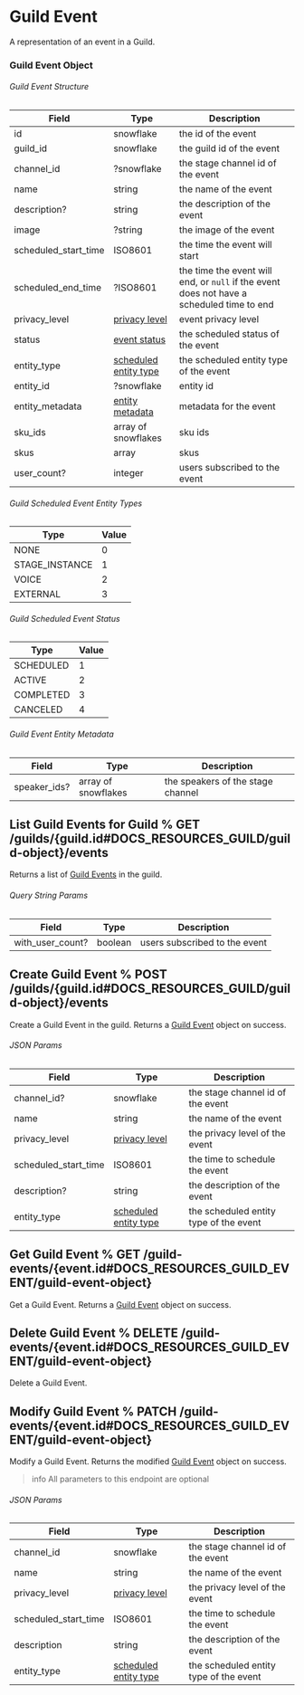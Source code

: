 # Guild Event

A representation of an event in a Guild.

### Guild Event Object

###### Guild Event Structure

| Field                | Type                                                                                                       | Description                                                                               |
| -------------------- | ---------------------------------------------------------------------------------------------------------- | ----------------------------------------------------------------------------------------- |
| id                   | snowflake                                                                                                  | the id of the event                                                                       |
| guild_id             | snowflake                                                                                                  | the guild id of the event                                                                 |
| channel_id           | ?snowflake                                                                                                 | the stage channel id of the event                                                         |
| name                 | string                                                                                                     | the name of the event                                                                     |
| description?         | string                                                                                                     | the description of the event                                                              |
| image                | ?string                                                                                                    | the image of the event                                                                    |
| scheduled_start_time | ISO8601                                                                                                    | the time the event will start                                                             |
| scheduled_end_time   | ?ISO8601                                                                                                   | the time the event will end, or `null` if the event does not have a scheduled time to end |
| privacy_level        | [privacy level](#DOCS_RESOURCES_STAGE_INSTANCE/stage-instance-object-privacy-level)                        | event privacy level                                                                       |
| status               | [event status](#DOCS_RESOURCES_GUILD_EVENT/guild-event-object-guild-scheduled-event-status)                | the scheduled status of the event                                                         |
| entity_type          | [scheduled entity type](#DOCS_RESOURCES_GUILD_EVENT/guild-event-object-guild-scheduled-event-entity-types) | the scheduled entity type of the event                                                    |
| entity_id            | ?snowflake                                                                                                 | entity id                                                                                 |
| entity_metadata      | [entity metadata](#DOCS_RESOURCES_GUILD_EVENT/guild-event-object-guild-event-entity-metadata)              | metadata for the event                                                                    |
| sku_ids              | array of snowflakes                                                                                        | sku ids                                                                                   |
| skus                 | array                                                                                                      | skus                                                                                      |
| user_count?          | integer                                                                                                    | users subscribed to the event                                                             |

###### Guild Scheduled Event Entity Types

| Type           | Value |
| -------------- | ----- |
| NONE           | 0     |
| STAGE_INSTANCE | 1     |
| VOICE          | 2     |
| EXTERNAL       | 3     |

###### Guild Scheduled Event Status

| Type      | Value |
| --------- | ----- |
| SCHEDULED | 1     |
| ACTIVE    | 2     |
| COMPLETED | 3     |
| CANCELED  | 4     |

###### Guild Event Entity Metadata

| Field        | Type                | Description                       |
| ------------ | ------------------- | --------------------------------- |
| speaker_ids? | array of snowflakes | the speakers of the stage channel |

## List Guild Events for Guild % GET /guilds/{guild.id#DOCS_RESOURCES_GUILD/guild-object}/events

Returns a list of [Guild Events](#DOCS_RESOURCES_GUILD_EVENT/guild-event-object) in the guild.

###### Query String Params

| Field            | Type    | Description                   |
| ---------------- | ------- | ----------------------------- |
| with_user_count? | boolean | users subscribed to the event |

## Create Guild Event % POST /guilds/{guild.id#DOCS_RESOURCES_GUILD/guild-object}/events

Create a Guild Event in the guild. Returns a [Guild Event](#DOCS_RESOURCES_GUILD_EVENT/guild-event-object) object on success.

###### JSON Params

| Field                | Type                                                                                                       | Description                            |
| -------------------- | ---------------------------------------------------------------------------------------------------------- | -------------------------------------- |
| channel_id?          | snowflake                                                                                                  | the stage channel id of the event      |
| name                 | string                                                                                                     | the name of the event                  |
| privacy_level        | [privacy level](#DOCS_RESOURCES_STAGE_INSTANCE/stage-instance-object-privacy-level)                        | the privacy level of the event         |
| scheduled_start_time | ISO8601                                                                                                    | the time to schedule the event         |
| description?         | string                                                                                                     | the description of the event           |
| entity_type          | [scheduled entity type](#DOCS_RESOURCES_GUILD_EVENT/guild-event-object-guild-scheduled-event-entity-types) | the scheduled entity type of the event |

## Get Guild Event % GET /guild-events/{event.id#DOCS_RESOURCES_GUILD_EVENT/guild-event-object}

Get a Guild Event. Returns a [Guild Event](#DOCS_RESOURCES_GUILD_EVENT/guild-event-object) object on success.

## Delete Guild Event % DELETE /guild-events/{event.id#DOCS_RESOURCES_GUILD_EVENT/guild-event-object}

Delete a Guild Event.

## Modify Guild Event % PATCH /guild-events/{event.id#DOCS_RESOURCES_GUILD_EVENT/guild-event-object}

Modify a Guild Event. Returns the modified [Guild Event](#DOCS_RESOURCES_GUILD_EVENT/guild-event-object) object on success.

> info
> All parameters to this endpoint are optional

###### JSON Params

| Field                | Type                                                                                                       | Description                            |
| -------------------- | ---------------------------------------------------------------------------------------------------------- | -------------------------------------- |
| channel_id           | snowflake                                                                                                  | the stage channel id of the event      |
| name                 | string                                                                                                     | the name of the event                  |
| privacy_level        | [privacy level](#DOCS_RESOURCES_STAGE_INSTANCE/stage-instance-object-privacy-level)                        | the privacy level of the event         |
| scheduled_start_time | ISO8601                                                                                                    | the time to schedule the event         |
| description          | string                                                                                                     | the description of the event           |
| entity_type          | [scheduled entity type](#DOCS_RESOURCES_GUILD_EVENT/guild-event-object-guild-scheduled-event-entity-types) | the scheduled entity type of the event |
